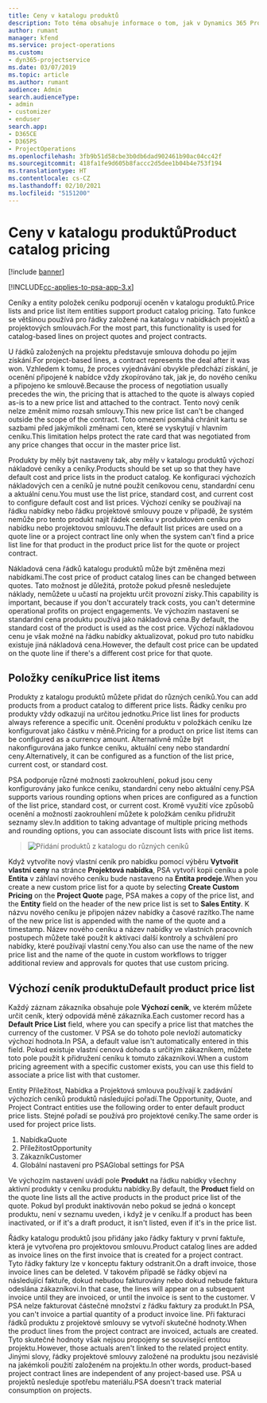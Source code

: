 ```yaml
---
title: Ceny v katalogu produktů
description: Toto téma obsahuje informace o tom, jak v Dynamics 365 Project Service Automation (PSA) fungují ceny v katalogu produktů.
author: rumant
manager: kfend
ms.service: project-operations
ms.custom:
- dyn365-projectservice
ms.date: 03/07/2019
ms.topic: article
ms.author: rumant
audience: Admin
search.audienceType:
- admin
- customizer
- enduser
search.app:
- D365CE
- D365PS
- ProjectOperations
ms.openlocfilehash: 3fb9b51d58cbe3b0db6dad902461b90ac04cc42f
ms.sourcegitcommit: 418fa1fe9d605b8faccc2d5dee1b04b4e753f194
ms.translationtype: HT
ms.contentlocale: cs-CZ
ms.lasthandoff: 02/10/2021
ms.locfileid: "5151200"
---
```

# <a name="product-catalog-pricing"></a><span data-ttu-id="6a9da-103">Ceny v katalogu produktů</span><span class="sxs-lookup"><span data-stu-id="6a9da-103">Product catalog pricing</span></span> 

[!include [banner](../includes/psa-now-project-operations.md)]

[!INCLUDE[cc-applies-to-psa-app-3.x](../includes/cc-applies-to-psa-app-3x.md)]


<span data-ttu-id="6a9da-104">Ceníky a entity položek ceníku podporují oceněn v katalogu produktů.</span><span class="sxs-lookup"><span data-stu-id="6a9da-104">Price lists and price list item entities support product catalog pricing.</span></span> <span data-ttu-id="6a9da-105">Tato funkce se většinou používá pro řádky založené na katalogu v nabídkách projektů a projektových smlouvách.</span><span class="sxs-lookup"><span data-stu-id="6a9da-105">For the most part, this functionality is used for catalog-based lines on project quotes and project contracts.</span></span>

<span data-ttu-id="6a9da-106">U řádků založených na projektu představuje smlouva dohodu po jejím získání.</span><span class="sxs-lookup"><span data-stu-id="6a9da-106">For project-based lines, a contract represents the deal after it was won.</span></span> <span data-ttu-id="6a9da-107">Vzhledem k tomu, že proces vyjednávání obvykle předchází získání, je ocenění připojené k nabídce vždy zkopírováno tak, jak je, do nového ceníku a připojeno ke smlouvě.</span><span class="sxs-lookup"><span data-stu-id="6a9da-107">Because the process of negotiation usually precedes the win, the pricing that is attached to the quote is always copied as-is to a new price list and attached to the contract.</span></span> <span data-ttu-id="6a9da-108">Tento nový ceník nelze změnit mimo rozsah smlouvy.</span><span class="sxs-lookup"><span data-stu-id="6a9da-108">This new price list can't be changed outside the scope of the contract.</span></span> <span data-ttu-id="6a9da-109">Toto omezení pomáhá chránit kartu se sazbami před jakýmikoli změnami cen, které se vyskytují v hlavním ceníku.</span><span class="sxs-lookup"><span data-stu-id="6a9da-109">This limitation helps protect the rate card that was negotiated from any price changes that occur in the master price list.</span></span>

<span data-ttu-id="6a9da-110">Produkty by měly být nastaveny tak, aby měly v katalogu produktů výchozí nákladové ceníky a ceníky.</span><span class="sxs-lookup"><span data-stu-id="6a9da-110">Products should be set up so that they have default cost and price lists in the product catalog.</span></span> <span data-ttu-id="6a9da-111">Ke konfiguraci výchozích nákladových cen a ceníků je nutné použít ceníkovou cenu, standardní cenu a aktuální cenu.</span><span class="sxs-lookup"><span data-stu-id="6a9da-111">You must use the list price, standard cost, and current cost to configure default cost and list prices.</span></span> <span data-ttu-id="6a9da-112">Výchozí ceníky se používají na řádku nabídky nebo řádku projektové smlouvy pouze v případě, že systém nemůže pro tento produkt najít řádek ceníku v produktovém ceníku pro nabídku nebo projektovou smlouvu.</span><span class="sxs-lookup"><span data-stu-id="6a9da-112">The default list prices are used on a quote line or a project contract line only when the system can't find a price list line for that product in the product price list for the quote or project contract.</span></span>

<span data-ttu-id="6a9da-113">Nákladová cena řádků katalogu produktů může být změněna mezi nabídkami.</span><span class="sxs-lookup"><span data-stu-id="6a9da-113">The cost price of product catalog lines can be changed between quotes.</span></span> <span data-ttu-id="6a9da-114">Tato možnost je důležitá, protože pokud přesně nesledujete náklady, nemůžete u učastí na projektu určit provozní zisky.</span><span class="sxs-lookup"><span data-stu-id="6a9da-114">This capability is important, because if you don't accurately track costs, you can't determine operational profits on project engagements.</span></span> <span data-ttu-id="6a9da-115">Ve výchozím nastavení se standardní cena produktu používá jako nákladová cena.</span><span class="sxs-lookup"><span data-stu-id="6a9da-115">By default, the standard cost of the product is used as the cost price.</span></span> <span data-ttu-id="6a9da-116">Výchozí nákladovou cenu je však možné na řádku nabídky aktualizovat, pokud pro tuto nabídku existuje jiná nákladová cena.</span><span class="sxs-lookup"><span data-stu-id="6a9da-116">However, the default cost price can be updated on the quote line if there's a different cost price for that quote.</span></span>

## <a name="price-list-items"></a><span data-ttu-id="6a9da-117">Položky ceníku</span><span class="sxs-lookup"><span data-stu-id="6a9da-117">Price list items</span></span>

<span data-ttu-id="6a9da-118">Produkty z katalogu produktů můžete přidat do různých ceníků.</span><span class="sxs-lookup"><span data-stu-id="6a9da-118">You can add products from a product catalog to different price lists.</span></span> <span data-ttu-id="6a9da-119">Řádky ceníku pro produkty vždy odkazují na určitou jednotku.</span><span class="sxs-lookup"><span data-stu-id="6a9da-119">Price list lines for products always reference a specific unit.</span></span> <span data-ttu-id="6a9da-120">Ocenění produktu v položkách ceníku lze konfigurovat jako částku v měně.</span><span class="sxs-lookup"><span data-stu-id="6a9da-120">Pricing for a product on price list items can be configured as a currency amount.</span></span> <span data-ttu-id="6a9da-121">Alternativně může být nakonfigurována jako funkce ceníku, aktuální ceny nebo standardní ceny.</span><span class="sxs-lookup"><span data-stu-id="6a9da-121">Alternatively, it can be configured as a function of the list price, current cost, or standard cost.</span></span>

<span data-ttu-id="6a9da-122">PSA podporuje různé možnosti zaokrouhlení, pokud jsou ceny konfigurovány jako funkce ceníku, standardní ceny nebo aktuální ceny.</span><span class="sxs-lookup"><span data-stu-id="6a9da-122">PSA supports various rounding options when prices are configured as a function of the list price, standard cost, or current cost.</span></span> <span data-ttu-id="6a9da-123">Kromě využití více způsobů ocenění a možností zaokrouhlení můžete k položkám ceníku přidružit seznamy slev.</span><span class="sxs-lookup"><span data-stu-id="6a9da-123">In addition to taking advantage of multiple pricing methods and rounding options, you can associate discount lists with price list items.</span></span> 

> ![Přidání produktů z katalogu do různých ceníků](media/basic-guide-16.png)

<span data-ttu-id="6a9da-125">Když vytvoříte nový vlastní ceník pro nabídku pomocí výběru **Vytvořit vlastní ceny** na stránce **Projektová nabídka**, PSA vytvoří kopii ceníku a pole **Entita** v záhlaví nového ceníku bude nastaveno na **Entita prodeje**.</span><span class="sxs-lookup"><span data-stu-id="6a9da-125">When you create a new custom price list for a quote by selecting **Create Custom Pricing** on the **Project Quote** page, PSA makes a copy of the price list, and the **Entity** field on the header of the new price list is set to **Sales Entity**.</span></span> <span data-ttu-id="6a9da-126">K názvu nového ceníku je připojen název nabídky a časové razítko.</span><span class="sxs-lookup"><span data-stu-id="6a9da-126">The name of the new price list is appended with the name of the quote and a timestamp.</span></span> <span data-ttu-id="6a9da-127">Název nového ceníku a název nabídky ve vlastních pracovních postupech můžete také použít k aktivaci další kontroly a schválení pro nabídky, které používají vlastní ceny.</span><span class="sxs-lookup"><span data-stu-id="6a9da-127">You also can use the name of the new price list and the name of the quote in custom workflows to trigger additional review and approvals for quotes that use custom pricing.</span></span>

 
## <a name="default-product-price-list"></a><span data-ttu-id="6a9da-128">Výchozí ceník produktu</span><span class="sxs-lookup"><span data-stu-id="6a9da-128">Default product price list</span></span>
<span data-ttu-id="6a9da-129">Každý záznam zákazníka obsahuje pole **Výchozí ceník**, ve kterém můžete určit ceník, který odpovídá měně zákazníka.</span><span class="sxs-lookup"><span data-stu-id="6a9da-129">Each customer record has a **Default Price List** field, where you can specify a price list that matches the currency of the customer.</span></span> <span data-ttu-id="6a9da-130">V PSA se do tohoto pole nevloží automaticky výchozí hodnota.</span><span class="sxs-lookup"><span data-stu-id="6a9da-130">In PSA, a default value isn't automatically entered in this field.</span></span> <span data-ttu-id="6a9da-131">Pokud existuje vlastní cenová dohoda s určitým zákazníkem, můžete toto pole použít k přidružení ceníku k tomuto zákazníkovi.</span><span class="sxs-lookup"><span data-stu-id="6a9da-131">When a custom pricing agreement with a specific customer exists, you can use this field to associate a price list with that customer.</span></span>

<span data-ttu-id="6a9da-132">Entity Příležitost, Nabídka a Projektová smlouva používají k zadávání výchozích ceníků produktů následující pořadí.</span><span class="sxs-lookup"><span data-stu-id="6a9da-132">The Opportunity, Quote, and Project Contract entities use the following order to enter default product price lists.</span></span> <span data-ttu-id="6a9da-133">Stejné pořadí se používá pro projektové ceníky.</span><span class="sxs-lookup"><span data-stu-id="6a9da-133">The same order is used for project price lists.</span></span>

1.  <span data-ttu-id="6a9da-134">Nabídka</span><span class="sxs-lookup"><span data-stu-id="6a9da-134">Quote</span></span>
2.  <span data-ttu-id="6a9da-135">Příležitost</span><span class="sxs-lookup"><span data-stu-id="6a9da-135">Opportunity</span></span>
3.  <span data-ttu-id="6a9da-136">Zákazník</span><span class="sxs-lookup"><span data-stu-id="6a9da-136">Customer</span></span>
4.  <span data-ttu-id="6a9da-137">Globální nastavení pro PSA</span><span class="sxs-lookup"><span data-stu-id="6a9da-137">Global settings for PSA</span></span>

<span data-ttu-id="6a9da-138">Ve výchozím nastavení uvádí pole **Produkt** na řádku nabídky všechny aktivní produkty v ceníku produktu nabídky.</span><span class="sxs-lookup"><span data-stu-id="6a9da-138">By default, the **Product** field on the quote line lists all the active products in the product price list of the quote.</span></span> <span data-ttu-id="6a9da-139">Pokud byl produkt inaktivován nebo pokud se jedná o koncept produktu, není v seznamu uveden, i když je v ceníku.</span><span class="sxs-lookup"><span data-stu-id="6a9da-139">If a product has been inactivated, or if it's a draft product, it isn't listed, even if it's in the price list.</span></span> 

<span data-ttu-id="6a9da-140">Řádky katalogu produktů jsou přidány jako řádky faktury v první faktuře, která je vytvořena pro projektovou smlouvu.</span><span class="sxs-lookup"><span data-stu-id="6a9da-140">Product catalog lines are added as invoice lines on the first invoice that is created for a project contract.</span></span> <span data-ttu-id="6a9da-141">Tyto řádky faktury lze v konceptu faktury odstranit.</span><span class="sxs-lookup"><span data-stu-id="6a9da-141">On a draft invoice, those invoice lines can be deleted.</span></span> <span data-ttu-id="6a9da-142">V takovém případě se řádky objeví na následující faktuře, dokud nebudou fakturovány nebo dokud nebude faktura odeslána zákazníkovi.</span><span class="sxs-lookup"><span data-stu-id="6a9da-142">In that case, the lines will appear on a subsequent invoice until they are invoiced, or until the invoice is sent to the customer.</span></span> <span data-ttu-id="6a9da-143">V PSA nelze fakturovat částečné množství z řádku faktury za produkt.</span><span class="sxs-lookup"><span data-stu-id="6a9da-143">In PSA, you can't invoice a partial quantity of a product invoice line.</span></span> <span data-ttu-id="6a9da-144">Při fakturaci řádků produktu z projektové smlouvy se vytvoří skutečné hodnoty.</span><span class="sxs-lookup"><span data-stu-id="6a9da-144">When the product lines from the project contract are invoiced, actuals are created.</span></span> <span data-ttu-id="6a9da-145">Tyto skutečné hodnoty však nejsou propojeny se související entitou projektu.</span><span class="sxs-lookup"><span data-stu-id="6a9da-145">However, those actuals aren't linked to the related project entity.</span></span> <span data-ttu-id="6a9da-146">Jinými slovy, řádky projektové smlouvy založené na produktu jsou nezávislé na jakémkoli použití založeném na projektu.</span><span class="sxs-lookup"><span data-stu-id="6a9da-146">In other words, product-based project contract lines are independent of any project-based use.</span></span> <span data-ttu-id="6a9da-147">PSA u projektů nesleduje spotřebu materiálu.</span><span class="sxs-lookup"><span data-stu-id="6a9da-147">PSA doesn't track material consumption on projects.</span></span>
